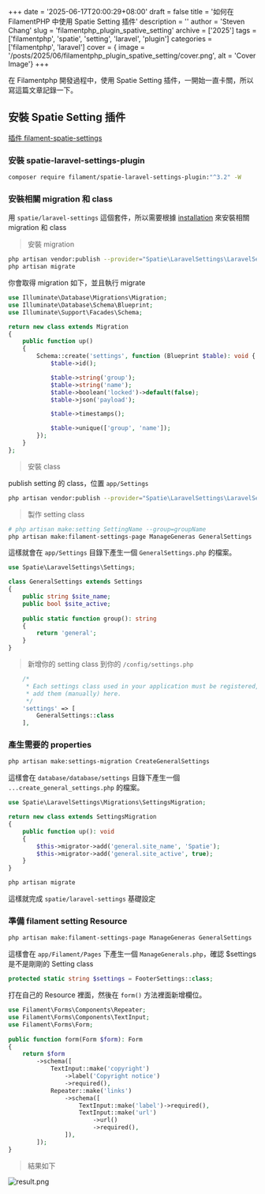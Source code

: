 +++
date = '2025-06-17T20:00:29+08:00'
draft = false
title = '如何在 FilamentPHP 中使用 Spatie Setting 插件'
description = ''
author = 'Steven Chang'
slug = 'filamentphp_plugin_spative_setting'
archive = ['2025']
tags = ['filamentphp', 'spatie', 'setting', 'laravel', 'plugin']
categories = ['filamentphp', 'laravel']
cover = { image = '/posts/2025/06/filamentphp_plugin_spative_setting/cover.png', alt = 'Cover Image'}
+++

在 Filamentphp 開發過程中，使用 Spatie Setting 插件，一開始一直卡關，所以寫這篇文章記錄一下。

## 安裝 Spatie Setting 插件
[插件 filament-spatie-settings](https://filamentphp.com/plugins/filament-spatie-settings)

### 安裝 spatie-laravel-settings-plugin
```bash
composer require filament/spatie-laravel-settings-plugin:"^3.2" -W
```

### 安裝相關 migration 和 class
用 `spatie/laravel-settings` 這個套件，所以需要根據 [installation](https://github.com/spatie/laravel-settings?tab=readme-ov-file#installation) 來安裝相關 migration 和 class

> 安裝 migration

```bash
php artisan vendor:publish --provider="Spatie\LaravelSettings\LaravelSettingsServiceProvider" --tag="migrations"
php artisan migrate
```

你會取得 migration 如下，並且執行 migrate

```php
use Illuminate\Database\Migrations\Migration;
use Illuminate\Database\Schema\Blueprint;
use Illuminate\Support\Facades\Schema;

return new class extends Migration
{
    public function up()
    {
        Schema::create('settings', function (Blueprint $table): void {
            $table->id();

            $table->string('group');
            $table->string('name');
            $table->boolean('locked')->default(false);
            $table->json('payload');

            $table->timestamps();

            $table->unique(['group', 'name']);
        });
    }
};
```

> 安裝 class

publish setting 的 class，位置 `app/Settings`

```bash
php artisan vendor:publish --provider="Spatie\LaravelSettings\LaravelSettingsServiceProvider" --tag="config"
```

> 製作 setting class

```bash
# php artisan make:setting SettingName --group=groupName 
php artisan make:filament-settings-page ManageGeneras GeneralSettings
```

這樣就會在 `app/Settings` 目錄下產生一個 `GeneralSettings.php` 的檔案。

```php
use Spatie\LaravelSettings\Settings;

class GeneralSettings extends Settings
{
    public string $site_name;
    public bool $site_active;
    
    public static function group(): string
    {
        return 'general';
    }
}
```

> 新增你的 setting class 到你的 `/config/settings.php`

```php
    /*
     * Each settings class used in your application must be registered, you can
     * add them (manually) here.
     */
    'settings' => [
        GeneralSettings::class
    ],
```
### 產生需要的 properties

```bash
php artisan make:settings-migration CreateGeneralSettings
```

這樣會在 `database/database/settings` 目錄下產生一個 `...create_general_settings.php` 的檔案。

```php
use Spatie\LaravelSettings\Migrations\SettingsMigration;

return new class extends SettingsMigration
{
    public function up(): void
    {
        $this->migrator->add('general.site_name', 'Spatie');
        $this->migrator->add('general.site_active', true);
    }
}
```

```bash
php artisan migrate
```

這樣就完成 `spatie/laravel-settings` 基礎設定

### 準備 filament setting Resource

```bash
php artisan make:filament-settings-page ManageGeneras GeneralSettings 
```

這樣會在 `app/Filament/Pages` 下產生一個 `ManageGenerals.php`，確認 $settings 是不是剛剛的 Setting class

```php
protected static string $settings = FooterSettings::class;
```

打在自己的 Resource 裡面，然後在 `form()` 方法裡面新增欄位。

```php
use Filament\Forms\Components\Repeater;
use Filament\Forms\Components\TextInput;
use Filament\Forms\Form;
 
public function form(Form $form): Form
{
    return $form
        ->schema([
            TextInput::make('copyright')
                ->label('Copyright notice')
                ->required(),
            Repeater::make('links')
                ->schema([
                    TextInput::make('label')->required(),
                    TextInput::make('url')
                        ->url()
                        ->required(),
                ]),
        ]);
}
```
> 結果如下

![result.png](/posts/2025/06/filamentphp_plugin_spative_setting/result.png)